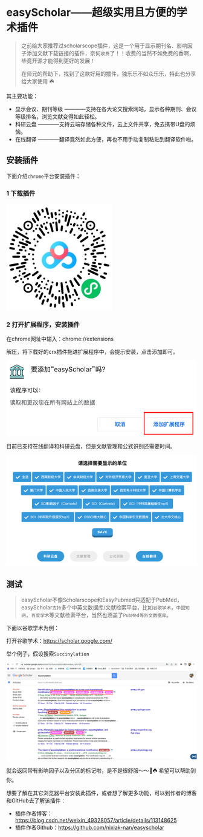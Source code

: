 # easyScholar——超级实用且方便的学术插件

> 之前给大家推荐过scholarscope插件，这是一个用于显示期刊名、影响因子添加文献下载链接的插件，奈何`收费`了！！收费的当然不如免费的香啊，毕竟开源才能得到更好的发展！
>
> 在师兄的帮助下，找到了这款好用的插件，独乐乐不如众乐乐，特此也分享给大家使用 ☘️

其主要功能：

- 显示会议、期刊等级 ————支持在各大论文搜索网站，显示各种期刊、会议等级排名，浏览文献变得如此轻松。
- 科研云盘 ————支持云端存储各种文件，云上文件共享，免去携带U盘的烦恼。
- 在线翻译 ————翻译竟然如此方便，再也不用手动复制粘贴到翻译软件啦。

## 安装插件

下面介绍`chrome`平台安装插件：

### 1 下载插件

![](../../images/20220414-01-scholarscope.png)

### 2 打开扩展程序，安装插件

在chrome网址中输入：chrome://extensions

解压，将下载好的crx插件拖进扩展程序中，会提示安装，点击添加即可。

![](../../images/20220414-02-scholarscope.png)

目前已支持在线翻译和科研云盘，但是文献管理和公式识别还需要时间。

![](../../images/20220414-03-scholarscope.png)

## 测试

> easyScholar不像Scholarscope和EasyPubmed只适配于PubMed，easyScholar`支持`多个中英文数据库/文献检索平台，比如`谷歌学术`，`中国知网`，`百度学术`等文献检索平台，当然也涵盖了`PubMed等外文数据库`。

下面以谷歌学术为例：

打开谷歌学术：https://scholar.google.com/

举个例子，假设搜索`Succinylation`

![](../../images/20220414-04-scholarscope.png)

就会返回带有影响因子以及分区的标记啦，是不是很舒服～～🌹☘️ 希望可以帮助到你。

想要了解在其它浏览器平台安装此插件，或者想了解更多功能，可以到作者的博客和GitHub去了解该插件：

* 插件作者博客：https://blog.csdn.net/weixin_49328057/article/details/113148625
* 插件作者Github：https://github.com/nixiak-nan/easyscholar

